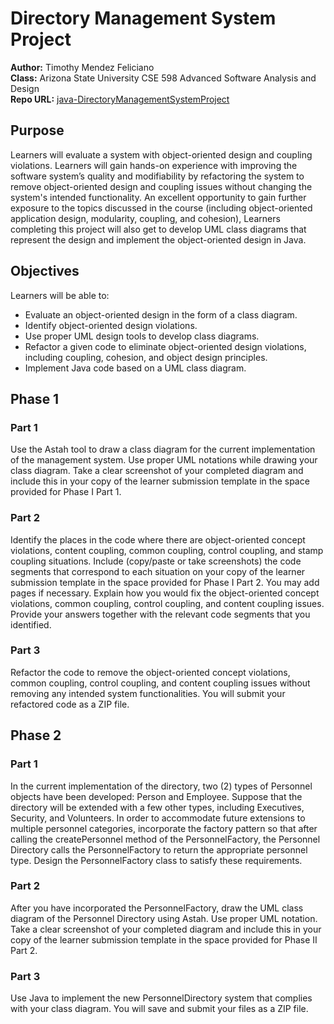 # Directory Management System Project

**Author:** Timothy Mendez Feliciano  
**Class:** Arizona State University CSE 598 Advanced Software Analysis and Design  
**Repo URL:** [java-DirectoryManagementSystemProject](https://github.com/TimothyMendezFeliciano/java-DirectoryManagementSystemProject)  

## Purpose
Learners will evaluate a system with object-oriented design and coupling violations. Learners will gain hands-on experience with improving the software system’s quality and modifiability by refactoring the system to remove object-oriented design and coupling issues without changing the system's intended functionality. An excellent opportunity to gain further exposure to the topics discussed in the course (including object-oriented application design, modularity, coupling, and cohesion), Learners completing this project will also get to develop UML class diagrams that represent the design and implement the object-oriented design in Java.

## Objectives
Learners will be able to:
- Evaluate an object-oriented design in the form of a class diagram.
- Identify object-oriented design violations.
- Use proper UML design tools to develop class diagrams.
- Refactor a given code to eliminate object-oriented design violations, including coupling, cohesion, and object design principles.
- Implement Java code based on a UML class diagram.

## Phase 1

### Part 1
Use the Astah tool to draw a class diagram for the current implementation of the management system. Use proper UML notations while drawing your class diagram. Take a clear screenshot of your completed diagram and include this in your copy of the learner submission template in the space provided for Phase I Part 1.

### Part 2
Identify the places in the code where there are object-oriented concept violations, content coupling, common coupling, control coupling, and stamp coupling situations. Include (copy/paste or take screenshots) the code segments that correspond to each situation on your copy of the learner submission template in the space provided for Phase I Part 2. You may add pages if necessary. Explain how you would fix the object-oriented concept violations, common coupling, control coupling, and content coupling issues. Provide your answers together with the relevant code segments that you identified.

### Part 3
Refactor the code to remove the object-oriented concept violations, common coupling, control coupling, and content coupling issues without removing any intended system functionalities. You will submit your refactored code as a ZIP file.

## Phase 2

### Part 1
In the current implementation of the directory, two (2) types of Personnel objects have been developed: Person and Employee. Suppose that the directory will be extended with a few other types, including Executives, Security, and Volunteers. In order to accommodate future extensions to multiple personnel categories, incorporate the factory pattern so that after calling the createPersonnel method of the PersonnelFactory, the Personnel Directory calls the PersonnelFactory to return the appropriate personnel type. Design the PersonnelFactory class to satisfy these requirements.

### Part 2
After you have incorporated the PersonnelFactory, draw the UML class diagram of the Personnel Directory using Astah. Use proper UML notation. Take a clear screenshot of your completed diagram and include this in your copy of the learner submission template in the space provided for Phase II Part 2.

### Part 3
Use Java to implement the new PersonnelDirectory system that complies with your class diagram. You will save and submit your files as a ZIP file.

